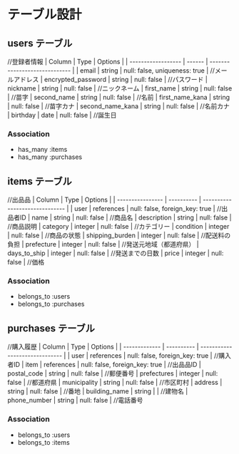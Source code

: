 # テーブル設計

## users テーブル
//登録者情報
| Column             | Type   | Options                       |
| ------------------ | ------ | ----------------------------- |
| email              | string | null: false, uniqueness: true | //メールアドレス
| encrypted_password | string | null: false                   | //パスワード
| nickname           | string | null: false                   | //ニックネーム
| first_name         | string | null: false                   | //苗字
| second_name        | string | null: false                   | //名前
| first_name_kana    | string | null: false                   | //苗字カナ
| second_name_kana   | string | null: false                   | //名前カナ
| birthday           | date   | null: false                   | //誕生日

### Association
- has_many :items
- has_many :purchases

## items テーブル
//出品品
| Column           | Type       | Options                        |
| ---------------- | ---------- | ------------------------------ |
| user             | references | null: false, foreign_key: true | //出品者ID
| name             | string     | null: false                    | //商品名
| description      | string     | null: false                    | //商品説明
| category         | integer    | null: false                    | //カテゴリー
| condition        | integer    | null: false                    | //商品の状態
| shipping_burden  | integer    | null: false                    | //配送料の負担
| prefecture       | integer    | null: false                    | //発送元地域（都道府県）
| days_to_ship     | integer    | null: false                    | //発送までの日数
| price            | integer    | null: false                    | //価格

### Association
- belongs_to :users
- belongs_to :purchases

## purchases テーブル
//購入履歴
| Column        | Type       | Options                        |
| ------------- | ---------- | ------------------------------ |
| user          | references | null: false, foreign_key: true | //購入者ID
| item          | references | null: false, foreign_key: true | //出品品ID
| postal_code   | string     | null: false                    | //郵便番号
| prefectures   | integer    | null: false                    | //都道府県
| municipality  | string     | null: false                    | //市区町村
| address       | string     | null: false                    | //番地
| building_name | string     |                                | //建物名
| phone_number  | string     | null: false                    | //電話番号

### Association
- belongs_to :users
- belongs_to :items

